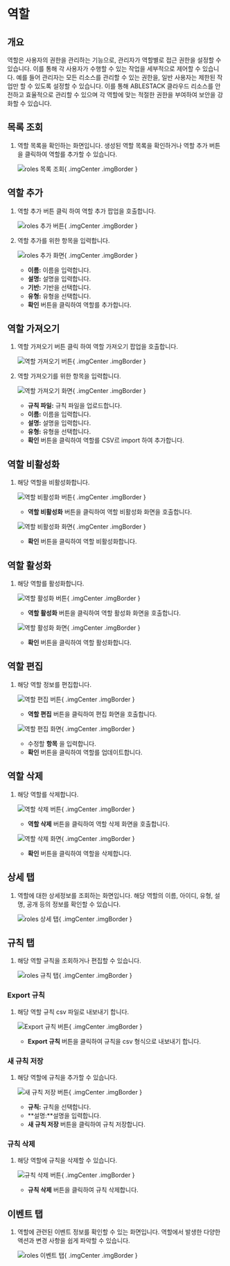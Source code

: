 
# 역할

## 개요
역할은 사용자의 권한을 관리하는 기능으로, 관리자가 역할별로 접근 권한을 설정할 수 있습니다. 이를 통해 각 사용자가 수행할 수 있는 작업을 세부적으로 제어할 수 있습니다. 예를 들어 관리자는 모든 리소스를 관리할 수 있는 권한을, 일반 사용자는 제한된 작업만 할 수 있도록 설정할 수 있습니다. 이를 통해 ABLESTACK 클라우드 리소스를 안전하고 효율적으로 관리할 수 있으며 각 역할에 맞는 적절한 권한을 부여하여 보안을 강화할 수 있습니다.

## 목록 조회

1. 역할 목록을 확인하는 화면입니다.
    생성된 역할 목록을 확인하거나 역할 추가 버튼을 클릭하여 역할를 추가할 수 있습니다.

    ![roles 목록 조회](../../assets/images/admin-guide/mold/roles/roles-list.png){ .imgCenter .imgBorder }

## 역할 추가

1. 역할 추가 버튼 클릭 하여 역할 추가 팝업을 호출합니다.

    ![roles 추가 버튼](../../assets/images/admin-guide/mold/roles/roles-add-btn.png){ .imgCenter .imgBorder }

2. 역할 추가를 위한 항목을 입력합니다.

    ![roles 추가 화면](../../assets/images/admin-guide/mold/roles/roles-add.png){ .imgCenter .imgBorder }

    * **이름:** 이름을 입력합니다.
    * **설명:** 설명을 입력합니다.
    * **기반:** 기반을 선택합니다.
    * **유형:** 유형을 선택합니다.
    * **확인** 버튼을 클릭하여 역할를 추가합니다.

## 역할 가져오기

1. 역할 가져오기 버튼 클릭 하여 역할 가져오기 팝업을 호출합니다.

    ![역할 가져오기 버튼](../../assets/images/admin-guide/mold/roles/roles-import-btn.png){ .imgCenter .imgBorder }

2. 역할 가져오기를 위한 항목을 입력합니다.

    ![역할 가져오기 화면](../../assets/images/admin-guide/mold/roles/roles-import.png){ .imgCenter .imgBorder }

    * **규칙 파일:** 규칙 파일을 업로드합니다.
    * **이름:** 이름을 입력합니다.
    * **설명:** 설명을 입력합니다.
    * **유형:** 유형을 선택합니다.
    * **확인** 버튼을 클릭하여 역할를 CSV르 import 하여 추가합니다.


## 역할 비활성화

1. 해당 역할을 비활성화합니다.

    ![역할 비활성화 버튼](../../assets/images/admin-guide/mold/roles/roles-disable-btn.png){ .imgCenter .imgBorder }

    * **역할 비활성화** 버튼을 클릭하여 역할 비활성화 화면을 호출합니다.

    ![역할 비활성화 화면](../../assets/images/admin-guide/mold/roles/roles-disable.png){ .imgCenter .imgBorder }

    * **확인** 버튼을 클릭하여 역할 비활성화합니다.

## 역할 활성화

1. 해당 역할를 활성화합니다.

    ![역할 활성화 버튼](../../assets/images/admin-guide/mold/roles/roles-enable-btn.png){ .imgCenter .imgBorder }

    * **역할 활성화** 버튼을 클릭하여 역할 활성화 화면을 호출합니다.

    ![역할 활성화 화면](../../assets/images/admin-guide/mold/roles/roles-enable.png){ .imgCenter .imgBorder }

    * **확인** 버튼을 클릭하여 역할 활성화합니다.

## 역할 편집

1. 해당 역할 정보를 편집합니다.

    ![역할 편집 버튼](../../assets/images/admin-guide/mold/roles/roles-update-btn.png){ .imgCenter .imgBorder }

    * **역할 편집** 버튼을 클릭하여 편집 화면을 호출합니다.

    ![역할 편집 화면](../../assets/images/admin-guide/mold/roles/roles-update.png){ .imgCenter .imgBorder }

    * 수정할 **항목** 을 입력합니다.
    * **확인** 버튼을 클릭하여 역할를 업데이트합니다.

## 역할 삭제

1. 해당 역할를 삭제합니다.

    ![역할 삭제 버튼](../../assets/images/admin-guide/mold/roles/roles-remove-btn.png){ .imgCenter .imgBorder }

    * **역할 삭제** 버튼을 클릭하여 역할 삭제 화면을 호출합니다.

    ![역할 삭제 화면](../../assets/images/admin-guide/mold/roles/roles-remove.png){ .imgCenter .imgBorder }

    * **확인** 버튼을 클릭하여 역할을 삭제합니다.

## 상세 탭

1. 역할에 대한 상세정보를 조회하는 화면입니다. 해당 역할의 이름, 아이디, 유형, 설명, 공개 등의 정보를 확인할 수 있습니다.

    ![roles 상세 탭](../../assets/images/admin-guide/mold/roles/roles-detail-tab.png){ .imgCenter .imgBorder }

## 규칙 탭

1. 해당 역할 규칙을 조회하거나 편집할 수 있습니다.

    ![roles 규칙 탭](../../assets/images/admin-guide/mold/roles/roles-rules-tab.png){ .imgCenter .imgBorder }

### Export 규칙

1. 해당 역할 규칙 csv 파일로 내보내기 합니다.

    ![Export 규칙 버튼](../../assets/images/admin-guide/mold/roles/roles-export-rules-btn.png){ .imgCenter .imgBorder }

    * **Export 규칙** 버튼을 클릭하여 규칙을 csv 형식으로 내보내기 합니다.

### 새 규칙 저장

1. 해당 역할에 규칙을 추가할 수 있습니다.

    ![새 규칙 저장 버튼](../../assets/images/admin-guide/mold/roles/rules-add-btn.png){ .imgCenter .imgBorder }

    * **규칙:** 규칙을 선택합니다.
    * **설명:**설명을 입력합니다.
    * **새 규칙 저장** 버튼을 클릭하여 규칙 저장합니다.

### 규칙 삭제

1. 해당 역할에 규칙을 삭제할 수 있습니다.

    ![규칙 삭제 버튼](../../assets/images/admin-guide/mold/roles/roles-delete-btn.png){ .imgCenter .imgBorder }

    * **규칙 삭제** 버튼을 클릭하여 규칙 삭제합니다.

## 이벤트 탭

1. 역할에 관련된 이벤트 정보를 확인할 수 있는 화면입니다. 역할에서 발생한 다양한 액션과 변경 사항을 쉽게 파악할 수 있습니다.

    ![roles 이벤트 탭](../../assets/images/admin-guide/mold/roles/roles-events-tab.png){ .imgCenter .imgBorder }
